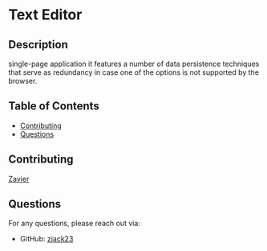 # Text Editor

## Description

single-page application it features a number of data persistence techniques that serve as redundancy in case one of the options is not supported by the browser.

## Table of Contents

- [Contributing](#contributing)
- [Questions](#questions)

## Contributing
 
[Zavier](https://github.com/zjack23)

## Questions

For any questions, please reach out via:

- GitHub: [zjack23](https://github.com/zjack23)
